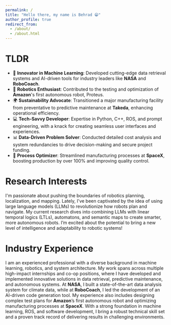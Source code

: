 ```yaml
---
permalink: /
title: "Hello there, my name is Behrad 😁"
author_profile: true
redirect_from: 
  - /about/
  - /about.html
---
```

TLDR
======
- 🚀 **Innovator in Machine Learning**: Developed cutting-edge data retrieval systems and AI-driven tools for industry leaders like **NASA** and **RoboCoach**.
- 🤖 **Robotics Enthusiast**: Contributed to the testing and optimization of **Amazon**'s first autonomous robot, Proteus.
- 🌍 **Sustainability Advocate**: Transitioned a major manufacturing facility from preventative to predictive maintenance at **Takeda**, enhancing operational efficiency.
- 💻 **Tech-Savvy Developer**: Expertise in Python, C++, ROS, and prompt engineering, with a knack for creating seamless user interfaces and experiences.
- 📊 **Data-Driven Problem Solver**: Conducted detailed cost analysis and system redundancies to drive decision-making and secure project funding.
- 🔧 **Process Optimizer**: Streamlined manufacturing processes at **SpaceX**, boosting production by over 100% and improving quality control.

Research Interests
======
I'm passionate about pushing the boundaries of robotics planning, localization, and mapping. Lately, I've been captivated by the idea of using large language models (LLMs) to revolutionize how robots plan and navigate. My current research dives into combining LLMs with linear temporal logics (LTLs), automatons, and semantic maps to create smarter, more autonomous robots. I’m excited about the potential to bring a new level of intelligence and adaptability to robotic systems!

Industry Experience
======
I am an experienced professional with a diverse background in machine learning, robotics, and system architecture. My work spans across multiple high-impact internships and co-op positions, where I have developed and implemented innovative solutions in data retrieval, predictive maintenance, and autonomous systems. At **NASA**, I built a state-of-the-art data analysis system for climate data, while at **RoboCoach**, I led the development of an AI-driven code generation tool. My experience also includes designing complex test plans for **Amazon**’s first autonomous robot and optimizing manufacturing processes at **SpaceX**. With a strong foundation in machine learning, ROS, and software development, I bring a robust technical skill set and a proven track record of delivering results in challenging environments.


